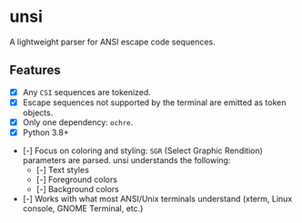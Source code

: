 # unsi

A lightweight parser for ANSI escape code sequences.

## Features

-   [x] Any `CSI` sequences are tokenized.
-   [x] Escape sequences not supported by the terminal are emitted as token
        objects.
-   [x] Only one dependency: `ochre`.
-   [x] Python 3.8+
-   [-] Focus on coloring and styling: `SGR` (Select Graphic Rendition)
    parameters are parsed. unsi understands the following:
    -   [-] Text styles
    -   [-] Foreground colors
    -   [-] Background colors
-   [-] Works with what most ANSI/Unix terminals understand (xterm, Linux
    console, GNOME Terminal, etc.)
